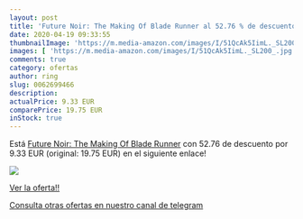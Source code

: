 ```yaml
---
layout: post
title: 'Future Noir: The Making Of Blade Runner al 52.76 % de descuento'
date: 2020-04-19 09:33:55
thumbnailImage: 'https://m.media-amazon.com/images/I/51QcAk5IimL._SL200_.jpg'
images: [ 'https://m.media-amazon.com/images/I/51QcAk5IimL._SL200_.jpg' ]
comments: true
category: ofertas
author: ring
slug: 0062699466
description:
actualPrice: 9.33 EUR
comparePrice: 19.75 EUR
inStock: true
---
```


Está [Future Noir: The Making Of Blade Runner](https://www.amazon.com/dp/0062699466/?tag=redken08-20) con 52.76 de descuento por 9.33 EUR (original: 19.75 EUR) en el siguiente enlace!

[![](https://m.media-amazon.com/images/I/51QcAk5IimL._SL200_.jpg)](https://www.amazon.com/dp/0062699466/?tag=redken08-20)

[Ver la oferta!!](https://www.amazon.com/dp/0062699466/?tag=redken08-20)

[Consulta otras ofertas en nuestro canal de telegram](https://t.me/s/ofertas25)
